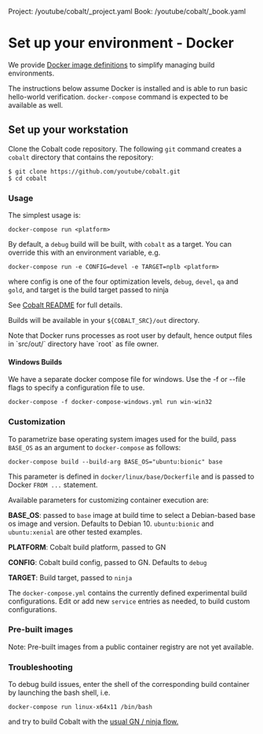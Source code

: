 Project: /youtube/cobalt/_project.yaml
Book: /youtube/cobalt/_book.yaml

# Set up your environment - Docker

We provide <a
href="https://github.com/youtube/cobalt/tree/main/docker/linux/">Docker image definitions</a> to simplify managing build environments.

The instructions below assume Docker is installed and is able to run basic
hello-world verification. `docker-compose` command is expected to be available as well.

## Set up your workstation

Clone the Cobalt code repository. The following `git` command creates a
`cobalt` directory that contains the repository:

```
$ git clone https://github.com/youtube/cobalt.git
$ cd cobalt
```

### Usage

The simplest usage is:

```
docker-compose run <platform>
```

By default, a `debug` build will be built, with `cobalt` as a target.
You can override this with an environment variable, e.g.

```
docker-compose run -e CONFIG=devel -e TARGET=nplb <platform>
```

where config is one of the four optimization levels, `debug`, `devel`,
`qa` and `gold`, and target is the build target passed to ninja

See <a
href="https://github.com/youtube/cobalt#building-and-running-the-code">Cobalt README</a> for full details.

Builds will be available in your `${COBALT_SRC}/out` directory.

<aside class="note">
Note that Docker runs processes as root user by default, hence
output files in `src/out/<platform>` directory have `root` as file owner.
</aside>

#### Windows Builds

We have a separate docker compose file for windows. Use the -f or --file flags
to specify a configuration file to use.

```
docker-compose -f docker-compose-windows.yml run win-win32
```

### Customization

To parametrize base operating system images used for the build, pass
`BASE_OS` as an argument to `docker-compose` as follows:

```
docker-compose build --build-arg BASE_OS="ubuntu:bionic" base
```

This parameter is defined in `docker/linux/base/Dockerfile` and is passed
to Docker `FROM ...` statement.

Available parameters for customizing container execution are:

**BASE_OS**: passed to `base` image at build time to select a Debian-based
   base os image and version. Defaults to Debian 10. `ubuntu:bionic` and
   `ubuntu:xenial` are other tested examples.

**PLATFORM**: Cobalt build platform, passed to GN

**CONFIG**: Cobalt build config, passed to GN. Defaults to `debug`

**TARGET**: Build target, passed to `ninja`

The `docker-compose.yml` contains the currently defined experimental build
configurations. Edit or add new `service` entries as needed, to build custom
configurations.


### Pre-built images

Note: Pre-built images from a public container registry are not yet available.

### Troubleshooting

To debug build issues, enter the shell of the corresponding build container
by launching the bash shell, i.e.

```
docker-compose run linux-x64x11 /bin/bash
```

and try to build Cobalt with the <a
href="https://github.com/youtube/cobalt#building-and-running-the-code">usual GN / ninja flow.</a>
